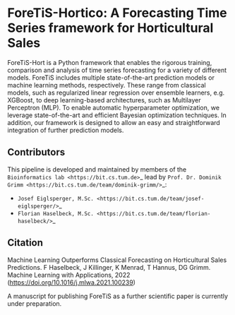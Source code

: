 ForeTiS-Hortico: A Forecasting Time Series framework for Horticultural Sales
=============================================================================
ForeTiS-Hort is a Python framework that enables the rigorous training, comparison and analysis of time series forecasting for a variety of different models.
ForeTiS includes multiple state-of-the-art prediction models or machine learning methods, respectively. 
These range from classical models, such as regularized linear regression over ensemble learners, e.g. XGBoost, to deep learning-based architectures, such as Multilayer Perceptron (MLP). 
To enable automatic hyperparameter optimization, we leverage state-of-the-art and efficient Bayesian optimization techniques. 
In addition, our framework is designed to allow an easy and straightforward integration of further prediction models.

Contributors
----------------------------------------

This pipeline is developed and maintained by members of the `Bioinformatics lab <https://bit.cs.tum.de>`_ lead by `Prof. Dr. Dominik Grimm <https://bit.cs.tum.de/team/dominik-grimm/>`_:

- `Josef Eiglsperger, M.Sc. <https://bit.cs.tum.de/team/josef-eiglsperger/>`_
- `Florian Haselbeck, M.Sc. <https://bit.cs.tum.de/team/florian-haselbeck/>`_

Citation
---------------------
Machine Learning Outperforms Classical Forecasting on Horticultural Sales Predictions. F Haselbeck, J Killinger, K Menrad, T Hannus, DG Grimm.
Machine Learning with Applications, 2022 (https://doi.org/10.1016/j.mlwa.2021.100239)

A manuscript for publishing ForeTiS as a further scientific paper is currently under preparation.
